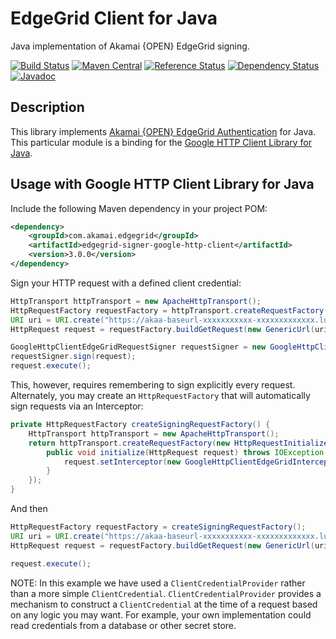 # EdgeGrid Client for Java

Java implementation of Akamai {OPEN} EdgeGrid signing.

[![Build Status](https://travis-ci.org/akamai-open/AkamaiOPEN-edgegrid-java.svg?branch=master)](https://travis-ci.org/akamai-open/AkamaiOPEN-edgegrid-java)
[![Maven Central](https://maven-badges.herokuapp.com/maven-central/com.akamai.edgegrid/edgegrid-signer-google-http-client/badge.svg)](https://maven-badges.herokuapp.com/maven-central/com.akamai.edgegrid/edgegrid-signer-google-http-client)
[![Reference Status](https://www.versioneye.com/java/com.akamai.edgegrid:edgegrid-signer-google-http-client/reference_badge.svg?style=flat-square)](https://www.versioneye.com/java/com.akamai.edgegrid:edgegrid-signer-google-http-client/references)
[![Dependency Status](https://www.versioneye.com/java/com.akamai.edgegrid:edgegrid-signer-google-http-client/badge?style=flat-square)](https://www.versioneye.com/java/com.akamai.edgegrid:edgegrid-signer-google-http-client)
[![Javadoc](https://javadoc-emblem.rhcloud.com/doc/com.akamai.edgegrid/edgegrid-signer-google-http-client/badge.svg)](http://www.javadoc.io/doc/com.akamai.edgegrid/edgegrid-signer-google-http-client)

## Description

This library implements [Akamai {OPEN} EdgeGrid Authentication][1] for Java.
This particular module is a binding for the [Google HTTP Client Library for Java][2].

## Usage with Google HTTP Client Library for Java

Include the following Maven dependency in your project POM:

```xml
<dependency>
    <groupId>com.akamai.edgegrid</groupId>
    <artifactId>edgegrid-signer-google-http-client</artifactId>
    <version>3.0.0</version>
</dependency>
```

Sign your HTTP request with a defined client credential:

```java
HttpTransport httpTransport = new ApacheHttpTransport();
HttpRequestFactory requestFactory = httpTransport.createRequestFactory();
URI uri = URI.create("https://akaa-baseurl-xxxxxxxxxxx-xxxxxxxxxxxxx.luna.akamaiapis.net/billing-usage/v1/reportSources");
HttpRequest request = requestFactory.buildGetRequest(new GenericUrl(uri));

GoogleHttpClientEdgeGridRequestSigner requestSigner = new GoogleHttpClientEdgeGridRequestSigner(clientCredential);
requestSigner.sign(request);
request.execute();
```

This, however, requires remembering to sign explicitly every request.
Alternately, you may create an `HttpRequestFactory` that will automatically
sign requests via an Interceptor:

```java
private HttpRequestFactory createSigningRequestFactory() {
    HttpTransport httpTransport = new ApacheHttpTransport();
    return httpTransport.createRequestFactory(new HttpRequestInitializer() {
        public void initialize(HttpRequest request) throws IOException {
            request.setInterceptor(new GoogleHttpClientEdgeGridInterceptor(clientCredentialProvider));
        }
    });
}
```

And then

```java
HttpRequestFactory requestFactory = createSigningRequestFactory();
URI uri = URI.create("https://akaa-baseurl-xxxxxxxxxxx-xxxxxxxxxxxxx.luna.akamaiapis.net/billing-usage/v1/reportSources");
HttpRequest request = requestFactory.buildGetRequest(new GenericUrl(uri));

request.execute();
```

NOTE: In this example we have used a `ClientCredentialProvider` rather than
a more simple `ClientCredential`. `ClientCredentialProvider` provides a
mechanism to construct a `ClientCredential` at the time of a request based on
any logic you may want. For example, your own implementation could read
credentials from a database or other secret store.

[1]: https://developer.akamai.com/introduction/Client_Auth.html
[2]: https://github.com/google/google-http-java-client
